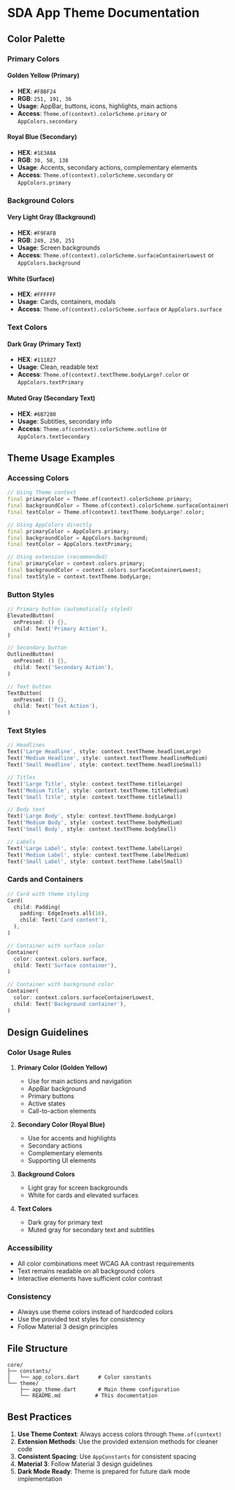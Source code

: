 # SDA App Theme Documentation

## Color Palette

### Primary Colors

#### Golden Yellow (Primary)
- **HEX**: `#FBBF24`
- **RGB**: `251, 191, 36`
- **Usage**: AppBar, buttons, icons, highlights, main actions
- **Access**: `Theme.of(context).colorScheme.primary` or `AppColors.secondary`

#### Royal Blue (Secondary)
- **HEX**: `#1E3A8A`
- **RGB**: `30, 58, 138`
- **Usage**: Accents, secondary actions, complementary elements
- **Access**: `Theme.of(context).colorScheme.secondary` or `AppColors.primary`

### Background Colors

#### Very Light Gray (Background)
- **HEX**: `#F9FAFB`
- **RGB**: `249, 250, 251`
- **Usage**: Screen backgrounds
- **Access**: `Theme.of(context).colorScheme.surfaceContainerLowest` or `AppColors.background`

#### White (Surface)
- **HEX**: `#FFFFFF`
- **Usage**: Cards, containers, modals
- **Access**: `Theme.of(context).colorScheme.surface` or `AppColors.surface`

### Text Colors

#### Dark Gray (Primary Text)
- **HEX**: `#111827`
- **Usage**: Clean, readable text
- **Access**: `Theme.of(context).textTheme.bodyLarge?.color` or `AppColors.textPrimary`

#### Muted Gray (Secondary Text)
- **HEX**: `#6B7280`
- **Usage**: Subtitles, secondary info
- **Access**: `Theme.of(context).colorScheme.outline` or `AppColors.textSecondary`

## Theme Usage Examples

### Accessing Colors

```dart
// Using Theme context
final primaryColor = Theme.of(context).colorScheme.primary;
final backgroundColor = Theme.of(context).colorScheme.surfaceContainerLowest;
final textColor = Theme.of(context).textTheme.bodyLarge?.color;

// Using AppColors directly
final primaryColor = AppColors.primary;
final backgroundColor = AppColors.background;
final textColor = AppColors.textPrimary;

// Using extension (recommended)
final primaryColor = context.colors.primary;
final backgroundColor = context.colors.surfaceContainerLowest;
final textStyle = context.textTheme.bodyLarge;
```

### Button Styles

```dart
// Primary button (automatically styled)
ElevatedButton(
  onPressed: () {},
  child: Text('Primary Action'),
)

// Secondary button
OutlinedButton(
  onPressed: () {},
  child: Text('Secondary Action'),
)

// Text button
TextButton(
  onPressed: () {},
  child: Text('Text Action'),
)
```

### Text Styles

```dart
// Headlines
Text('Large Headline', style: context.textTheme.headlineLarge)
Text('Medium Headline', style: context.textTheme.headlineMedium)
Text('Small Headline', style: context.textTheme.headlineSmall)

// Titles
Text('Large Title', style: context.textTheme.titleLarge)
Text('Medium Title', style: context.textTheme.titleMedium)
Text('Small Title', style: context.textTheme.titleSmall)

// Body text
Text('Large Body', style: context.textTheme.bodyLarge)
Text('Medium Body', style: context.textTheme.bodyMedium)
Text('Small Body', style: context.textTheme.bodySmall)

// Labels
Text('Large Label', style: context.textTheme.labelLarge)
Text('Medium Label', style: context.textTheme.labelMedium)
Text('Small Label', style: context.textTheme.labelSmall)
```

### Cards and Containers

```dart
// Card with theme styling
Card(
  child: Padding(
    padding: EdgeInsets.all(16),
    child: Text('Card content'),
  ),
)

// Container with surface color
Container(
  color: context.colors.surface,
  child: Text('Surface container'),
)

// Container with background color
Container(
  color: context.colors.surfaceContainerLowest,
  child: Text('Background container'),
)
```

## Design Guidelines

### Color Usage Rules

1. **Primary Color (Golden Yellow)**
   - Use for main actions and navigation
   - AppBar background
   - Primary buttons
   - Active states
   - Call-to-action elements

2. **Secondary Color (Royal Blue)**
   - Use for accents and highlights
   - Secondary actions
   - Complementary elements
   - Supporting UI elements

3. **Background Colors**
   - Light gray for screen backgrounds
   - White for cards and elevated surfaces

4. **Text Colors**
   - Dark gray for primary text
   - Muted gray for secondary text and subtitles

### Accessibility

- All color combinations meet WCAG AA contrast requirements
- Text remains readable on all background colors
- Interactive elements have sufficient color contrast

### Consistency

- Always use theme colors instead of hardcoded colors
- Use the provided text styles for consistency
- Follow Material 3 design principles

## File Structure

```
core/
├── constants/
│   └── app_colors.dart      # Color constants
└── theme/
    ├── app_theme.dart       # Main theme configuration
    └── README.md           # This documentation
```

## Best Practices

1. **Use Theme Context**: Always access colors through `Theme.of(context)`
2. **Extension Methods**: Use the provided extension methods for cleaner code
3. **Consistent Spacing**: Use `AppConstants` for consistent spacing
4. **Material 3**: Follow Material 3 design guidelines
5. **Dark Mode Ready**: Theme is prepared for future dark mode implementation
